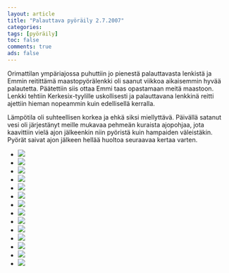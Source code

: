 ```yaml
--- 
layout: article 
title: "Palauttava pyöräily 2.7.2007" 
categories: 
tags: [pyöräily]
toc: false 
comments: true 
ads: false 
--- 
```


Orimattilan ympäriajossa puhuttiin jo pienestä palauttavasta lenkistä ja
Emmin reitittämä maastopyörälenkki oli saanut viikkoa aikaisemmin hyvää
palautetta. Päätettiin siis ottaa Emmi taas opastamaan meitä maastoon.
Lenkki tehtiin Kerkesix-tyylille uskollisesti ja palauttavana lenkkinä
reitti ajettiin hieman nopeammin kuin edellisellä kerralla.

Lämpötila oli suhteellisen korkea ja ehkä siksi miellyttävä. Päivällä
satanut vesi oli järjestänyt meille mukavaa pehmeän kuraista ajopohjaa,
jota kaavittiin vielä ajon jälkeenkin niin pyöristä kuin hampaiden
väleistäkin. Pyörät saivat ajon jälkeen hellää huoltoa seuraavaa kertaa
varten.

<div class="image-gallery">

-   [![](/Media/Default/ImageGalleries/palauttava-pyoraily-2.7.2007/Thumbnails/kerkepyöräily%20003.jpg)](/Media/Default/ImageGalleries/palauttava-pyoraily-2.7.2007/kerkepyöräily%20003.jpg)
-   [![](/Media/Default/ImageGalleries/palauttava-pyoraily-2.7.2007/Thumbnails/kerkepyöräily%20004.jpg)](/Media/Default/ImageGalleries/palauttava-pyoraily-2.7.2007/kerkepyöräily%20004.jpg)
-   [![](/Media/Default/ImageGalleries/palauttava-pyoraily-2.7.2007/Thumbnails/kerkepyöräily%20005.jpg)](/Media/Default/ImageGalleries/palauttava-pyoraily-2.7.2007/kerkepyöräily%20005.jpg)
-   [![](/Media/Default/ImageGalleries/palauttava-pyoraily-2.7.2007/Thumbnails/kerkepyöräily%20007.jpg)](/Media/Default/ImageGalleries/palauttava-pyoraily-2.7.2007/kerkepyöräily%20007.jpg)
-   [![](/Media/Default/ImageGalleries/palauttava-pyoraily-2.7.2007/Thumbnails/kerkepyöräily%20008.jpg)](/Media/Default/ImageGalleries/palauttava-pyoraily-2.7.2007/kerkepyöräily%20008.jpg)
-   [![](/Media/Default/ImageGalleries/palauttava-pyoraily-2.7.2007/Thumbnails/kerkepyöräily%20010.jpg)](/Media/Default/ImageGalleries/palauttava-pyoraily-2.7.2007/kerkepyöräily%20010.jpg)
-   [![](/Media/Default/ImageGalleries/palauttava-pyoraily-2.7.2007/Thumbnails/kerkepyöräily%20011.jpg)](/Media/Default/ImageGalleries/palauttava-pyoraily-2.7.2007/kerkepyöräily%20011.jpg)
-   [![](/Media/Default/ImageGalleries/palauttava-pyoraily-2.7.2007/Thumbnails/kerkepyöräily%20012.jpg)](/Media/Default/ImageGalleries/palauttava-pyoraily-2.7.2007/kerkepyöräily%20012.jpg)
-   [![](/Media/Default/ImageGalleries/palauttava-pyoraily-2.7.2007/Thumbnails/kerkepyöräily%20014.jpg)](/Media/Default/ImageGalleries/palauttava-pyoraily-2.7.2007/kerkepyöräily%20014.jpg)
-   [![](/Media/Default/ImageGalleries/palauttava-pyoraily-2.7.2007/Thumbnails/kerkepyöräily%20016.jpg)](/Media/Default/ImageGalleries/palauttava-pyoraily-2.7.2007/kerkepyöräily%20016.jpg)
-   [![](/Media/Default/ImageGalleries/palauttava-pyoraily-2.7.2007/Thumbnails/kerkepyöräily%20021.jpg)](/Media/Default/ImageGalleries/palauttava-pyoraily-2.7.2007/kerkepyöräily%20021.jpg)
-   [![](/Media/Default/ImageGalleries/palauttava-pyoraily-2.7.2007/Thumbnails/kerkepyöräily%20023.jpg)](/Media/Default/ImageGalleries/palauttava-pyoraily-2.7.2007/kerkepyöräily%20023.jpg)
-   [![](/Media/Default/ImageGalleries/palauttava-pyoraily-2.7.2007/Thumbnails/kerkepyöräily%20027.jpg)](/Media/Default/ImageGalleries/palauttava-pyoraily-2.7.2007/kerkepyöräily%20027.jpg)
-   [![](/Media/Default/ImageGalleries/palauttava-pyoraily-2.7.2007/Thumbnails/kerkepyöräily%20028.jpg)](/Media/Default/ImageGalleries/palauttava-pyoraily-2.7.2007/kerkepyöräily%20028.jpg)

</div>
